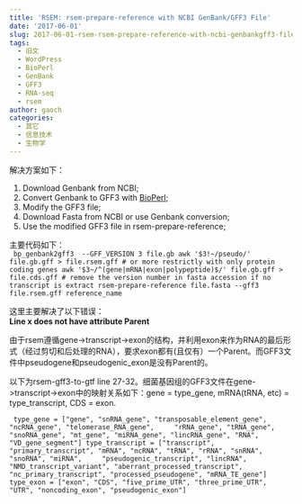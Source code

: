 ```yaml
---
title: 'RSEM: rsem-prepare-reference with NCBI GenBank/GFF3 File'
date: '2017-06-01'
slug: 2017-06-01-rsem-rsem-prepare-reference-with-ncbi-genbankgff3-file
tags:
  - 旧文
  - WordPress
  - BioPerl
  - GenBank
  - GFF3
  - RNA-seq
  - rsem
author: gaoch
categories:
  - 其它
  - 信息技术
  - 生物学
---
```



解决方案如下：

1.  Download Genbank from NCBI;
2.  Convert Genbank to GFF3 with
    [BioPerl](http://bio-spring.top/reinstall-bioperl/);
3.  Modify the GFF3 file;
4.  Download Fasta from NCBI or use Genbank conversion;
5.  Use the modified GFF3 file in rsem-prepare-reference;

主要代码如下：  
` bp_genbank2gff3  --GFF_VERSION 3 file.gb awk '$3!~/pseudo/' file.gb.gff > file.rsem.gff # or more restrictly with only protein coding genes awk '$3~/^(gene|mRNA|exon|polypeptide)$/' file.gb.gff > file.cds.gff # remove the version number in fasta accession if no transcript is extract rsem-prepare-reference file.fasta --gff3 file.rsem.gff reference_name`

这里主要解决了以下错误：  
**Line x does not have attribute Parent**

由于rsem遵循gene-&gt;transcript-&gt;exon的结构，并利用exon来作为RNA的最后形式（经过剪切和后处理的RNA），要求exon都有(且仅有）一个Parent。而GFF3文件中pseudogene和pseudogenic\_exon是没有Parent的。

以下为rsem-gff3-to-gtf line
27-32。细菌基因组的GFF3文件在gene-&gt;transcript-&gt;exon中的映射关系如下：gene
= type\_gene, mRNA(tRNA, etc) = type\_transcript, CDS = exon.

` type_gene = ["gene", "snRNA_gene", "transposable_element_gene", "ncRNA_gene", "telomerase_RNA_gene",     "rRNA_gene", "tRNA_gene", "snoRNA_gene", "mt_gene", "miRNA_gene", "lincRNA_gene", "RNA", "VD_gene_segment"] type_transcript = ["transcript", "primary_transcript", "mRNA", "ncRNA", "tRNA", "rRNA", "snRNA", "snoRNA", "miRNA",     "pseudogenic_transcript", "lincRNA", "NMD_transcript_variant", "aberrant_processed_transcript",     "nc_primary_transcript", "processed_pseudogene", "mRNA_TE_gene"] type_exon = ["exon", "CDS", "five_prime_UTR", "three_prime_UTR", "UTR", "noncoding_exon", "pseudogenic_exon"]`
